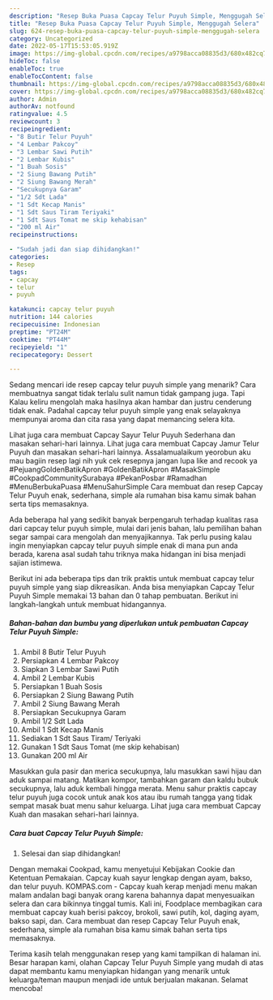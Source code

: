 ```yaml
---
description: "Resep Buka Puasa Capcay Telur Puyuh Simple, Menggugah Selera"
title: "Resep Buka Puasa Capcay Telur Puyuh Simple, Menggugah Selera"
slug: 624-resep-buka-puasa-capcay-telur-puyuh-simple-menggugah-selera
category: Uncategorized
date: 2022-05-17T15:53:05.919Z
image: https://img-global.cpcdn.com/recipes/a9798acca08835d3/680x482cq70/capcay-telur-puyuh-simple-foto-resep-utama.jpg
hideToc: false
enableToc: true
enableTocContent: false
thumbnail: https://img-global.cpcdn.com/recipes/a9798acca08835d3/680x482cq70/capcay-telur-puyuh-simple-foto-resep-utama.jpg
cover: https://img-global.cpcdn.com/recipes/a9798acca08835d3/680x482cq70/capcay-telur-puyuh-simple-foto-resep-utama.jpg
author: Admin
authorAv: notfound
ratingvalue: 4.5
reviewcount: 3
recipeingredient:
- "8 Butir Telur Puyuh"
- "4 Lembar Pakcoy"
- "3 Lembar Sawi Putih"
- "2 Lembar Kubis"
- "1 Buah Sosis"
- "2 Siung Bawang Putih"
- "2 Siung Bawang Merah"
- "Secukupnya Garam"
- "1/2 Sdt Lada"
- "1 Sdt Kecap Manis"
- "1 Sdt Saus Tiram Teriyaki"
- "1 Sdt Saus Tomat me skip kehabisan"
- "200 ml Air"
recipeinstructions:

- "Sudah jadi dan siap dihidangkan!"
categories:
- Resep
tags:
- capcay
- telur
- puyuh

katakunci: capcay telur puyuh 
nutrition: 144 calories
recipecuisine: Indonesian
preptime: "PT24M"
cooktime: "PT44M"
recipeyield: "1"
recipecategory: Dessert

---
```



Sedang mencari ide resep capcay telur puyuh simple yang menarik? Cara membuatnya sangat tidak terlalu sulit namun tidak gampang juga. Tapi Kalau keliru mengolah maka hasilnya akan hambar dan justru cenderung tidak enak. Padahal capcay telur puyuh simple yang enak selayaknya mempunyai aroma dan cita rasa yang dapat memancing selera kita.


Lihat juga cara membuat Capcay Sayur Telur Puyuh Sederhana dan masakan sehari-hari lainnya. Lihat juga cara membuat Capcay Jamur Telur Puyuh dan masakan sehari-hari lainnya. Assalamualaikum yeorobun aku mau bagiin resep lagi nih yuk cek resepnya jangan lupa like and recook ya #PejuangGoldenBatikApron #GoldenBatikApron #MasakSimple #CookpadCommunitySurabaya #PekanPosbar #Ramadhan #MenuBerbukaPuasa #MenuSahurSimple Cara membuat dan resep Capcay Telur Puyuh enak, sederhana, simple ala rumahan bisa kamu simak bahan serta tips memasaknya.

Ada beberapa hal yang sedikit banyak berpengaruh terhadap kualitas rasa dari capcay telur puyuh simple, mulai dari jenis bahan, lalu pemilihan bahan segar sampai cara mengolah dan menyajikannya. Tak perlu pusing kalau ingin menyiapkan capcay telur puyuh simple enak di mana pun anda berada, karena asal sudah tahu triknya maka hidangan ini bisa menjadi sajian istimewa.


Berikut ini ada beberapa tips dan trik praktis untuk membuat capcay telur puyuh simple yang siap dikreasikan. Anda bisa menyiapkan Capcay Telur Puyuh Simple memakai 13 bahan dan 0 tahap pembuatan. Berikut ini langkah-langkah untuk membuat hidangannya.

<!--inarticleads1-->

##### Bahan-bahan dan bumbu yang diperlukan untuk pembuatan Capcay Telur Puyuh Simple:

1. Ambil 8 Butir Telur Puyuh
1. Persiapkan 4 Lembar Pakcoy
1. Siapkan 3 Lembar Sawi Putih
1. Ambil 2 Lembar Kubis
1. Persiapkan 1 Buah Sosis
1. Persiapkan 2 Siung Bawang Putih
1. Ambil 2 Siung Bawang Merah
1. Persiapkan Secukupnya Garam
1. Ambil 1/2 Sdt Lada
1. Ambil 1 Sdt Kecap Manis
1. Sediakan 1 Sdt Saus Tiram/ Teriyaki
1. Gunakan 1 Sdt Saus Tomat (me skip kehabisan)
1. Gunakan 200 ml Air


Masukkan gula pasir dan merica secukupnya, lalu masukkan sawi hijau dan aduk sampai matang. Matikan kompor, tambahkan garam dan kaldu bubuk secukupnya, lalu aduk kembali hingga merata. Menu sahur praktis capcay telur puyuh juga cocok untuk anak kos atau ibu rumah tangga yang tidak sempat masak buat menu sahur keluarga. Lihat juga cara membuat Capcay Kuah dan masakan sehari-hari lainnya. 

<!--inarticleads2-->

##### Cara buat Capcay Telur Puyuh Simple:


1. Selesai dan siap dihidangkan!

Dengan memakai Cookpad, kamu menyetujui Kebijakan Cookie dan Ketentuan Pemakaian. Capcay kuah sayur lengkap dengan ayam, bakso, dan telur puyuh. KOMPAS.com - Capcay kuah kerap menjadi menu makan malam andalan bagi banyak orang karena bahannya dapat menyesuaikan selera dan cara bikinnya tinggal tumis. Kali ini, Foodplace membagikan cara membuat capcay kuah berisi pakcoy, brokoli, sawi putih, kol, daging ayam, bakso sapi, dan. Cara membuat dan resep Capcay Telur Puyuh enak, sederhana, simple ala rumahan bisa kamu simak bahan serta tips memasaknya. 

Terima kasih telah menggunakan resep yang kami tampilkan di halaman ini. Besar harapan kami, olahan Capcay Telur Puyuh Simple yang mudah di atas dapat membantu kamu menyiapkan hidangan yang menarik untuk keluarga/teman maupun menjadi ide untuk berjualan makanan. Selamat mencoba!
